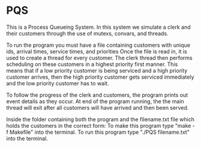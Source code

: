 # PQS
This is a Process Queueing System. 
In this system we simulate a clerk and their customers through the use of mutexs, convars, and threads. 

To run the program you must have a file containing customers with unique ids, arrival times, service times, and priorities
Once the file is read in, it is used to create a thread for every customer.
The clerk thread then performs scheduling on these customers in a highest priority first manner.
This means that if a low priority customer is being serviced and a high priority customer arrives, 
then the high priority customer gets serviced immediately and the low priority customer has to wait. 

To follow the progress of the clerk and customers, the program prints out event details as they occur.
At end of the program running, the the main thread will exit after all customers will have arrived and then been served. 

Inside the folder containing both the program and the filename.txt file which holds the customers in the correct form:
To make this program type "make -f Makefile" into the terminal.
To run this program type "./PQS filename.txt" into the terminal. 
